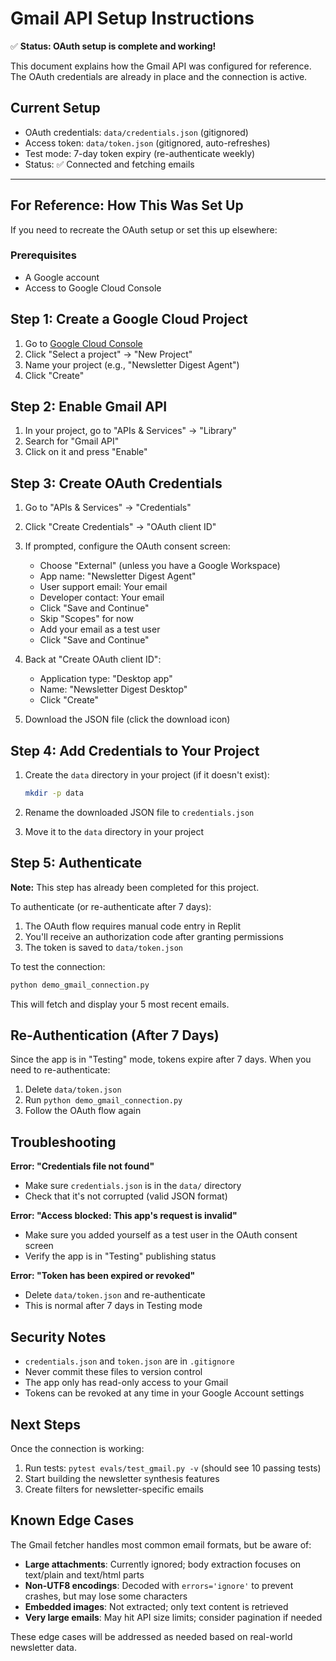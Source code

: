# Gmail API Setup Instructions

✅ **Status: OAuth setup is complete and working!**

This document explains how the Gmail API was configured for reference. The OAuth credentials are already in place and the connection is active.

## Current Setup

- OAuth credentials: `data/credentials.json` (gitignored)
- Access token: `data/token.json` (gitignored, auto-refreshes)
- Test mode: 7-day token expiry (re-authenticate weekly)
- Status: ✅ Connected and fetching emails

---

## For Reference: How This Was Set Up

If you need to recreate the OAuth setup or set this up elsewhere:

### Prerequisites

- A Google account
- Access to Google Cloud Console

## Step 1: Create a Google Cloud Project

1. Go to [Google Cloud Console](https://console.cloud.google.com/)
2. Click "Select a project" → "New Project"
3. Name your project (e.g., "Newsletter Digest Agent")
4. Click "Create"

## Step 2: Enable Gmail API

1. In your project, go to "APIs & Services" → "Library"
2. Search for "Gmail API"
3. Click on it and press "Enable"

## Step 3: Create OAuth Credentials

1. Go to "APIs & Services" → "Credentials"
2. Click "Create Credentials" → "OAuth client ID"
3. If prompted, configure the OAuth consent screen:
   - Choose "External" (unless you have a Google Workspace)
   - App name: "Newsletter Digest Agent"
   - User support email: Your email
   - Developer contact: Your email
   - Click "Save and Continue"
   - Skip "Scopes" for now
   - Add your email as a test user
   - Click "Save and Continue"

4. Back at "Create OAuth client ID":
   - Application type: "Desktop app"
   - Name: "Newsletter Digest Desktop"
   - Click "Create"

5. Download the JSON file (click the download icon)

## Step 4: Add Credentials to Your Project

1. Create the `data` directory in your project (if it doesn't exist):
   ```bash
   mkdir -p data
   ```

2. Rename the downloaded JSON file to `credentials.json`

3. Move it to the `data` directory in your project

## Step 5: Authenticate

**Note:** This step has already been completed for this project.

To authenticate (or re-authenticate after 7 days):

1. The OAuth flow requires manual code entry in Replit
2. You'll receive an authorization code after granting permissions
3. The token is saved to `data/token.json`

To test the connection:

```bash
python demo_gmail_connection.py
```

This will fetch and display your 5 most recent emails.

## Re-Authentication (After 7 Days)

Since the app is in "Testing" mode, tokens expire after 7 days. When you need to re-authenticate:

1. Delete `data/token.json`
2. Run `python demo_gmail_connection.py`
3. Follow the OAuth flow again

## Troubleshooting

**Error: "Credentials file not found"**
- Make sure `credentials.json` is in the `data/` directory
- Check that it's not corrupted (valid JSON format)

**Error: "Access blocked: This app's request is invalid"**
- Make sure you added yourself as a test user in the OAuth consent screen
- Verify the app is in "Testing" publishing status

**Error: "Token has been expired or revoked"**
- Delete `data/token.json` and re-authenticate
- This is normal after 7 days in Testing mode

## Security Notes

- `credentials.json` and `token.json` are in `.gitignore`
- Never commit these files to version control
- The app only has read-only access to your Gmail
- Tokens can be revoked at any time in your Google Account settings

## Next Steps

Once the connection is working:
1. Run tests: `pytest evals/test_gmail.py -v` (should see 10 passing tests)
2. Start building the newsletter synthesis features
3. Create filters for newsletter-specific emails

## Known Edge Cases

The Gmail fetcher handles most common email formats, but be aware of:

- **Large attachments**: Currently ignored; body extraction focuses on text/plain and text/html parts
- **Non-UTF8 encodings**: Decoded with `errors='ignore'` to prevent crashes, but may lose some characters
- **Embedded images**: Not extracted; only text content is retrieved
- **Very large emails**: May hit API size limits; consider pagination if needed

These edge cases will be addressed as needed based on real-world newsletter data.
